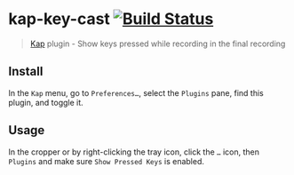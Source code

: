 # kap-key-cast [![Build Status](https://travis-ci.org/karaggeorge/kap-key-cast.svg?branch=master)](https://travis-ci.org/karaggeorge/kap-key-cast)

> [Kap](https://github.com/wulkano/kap) plugin - Show keys pressed while recording in the final recording

## Install

In the `Kap` menu, go to `Preferences…`, select the `Plugins` pane, find this plugin, and toggle it.

## Usage

In the cropper or by right-clicking the tray icon, click the `…` icon, then `Plugins` and make sure `Show Pressed Keys` is enabled.
